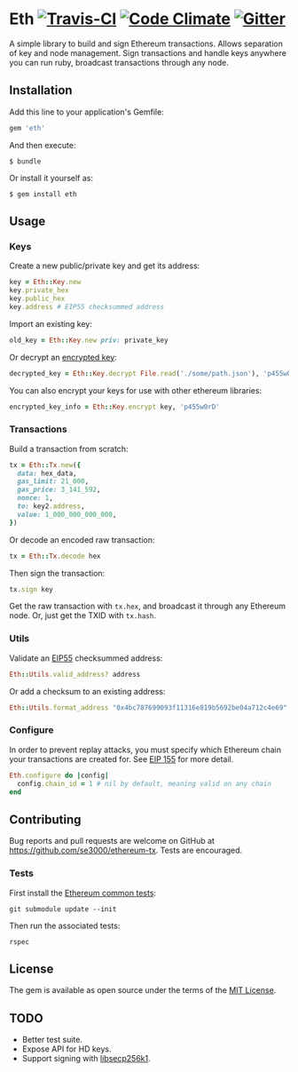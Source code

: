 # Eth [![Travis-CI](https://travis-ci.org/se3000/ruby-eth.svg?branch=master)](https://travis-ci.org/se3000/ruby-eth) [![Code Climate](https://codeclimate.com/github/se3000/ruby-eth/badges/gpa.svg)](https://codeclimate.com/github/se3000/ruby-eth) [![Gitter](https://badges.gitter.im/ruby-eth/Lobby.svg)](https://gitter.im/ruby-eth/Lobby)

A simple library to build and sign Ethereum transactions. Allows separation of key and node management. Sign transactions and handle keys anywhere you can run ruby, broadcast transactions through any node.

## Installation

Add this line to your application's Gemfile:

```ruby
gem 'eth'
```

And then execute:

    $ bundle

Or install it yourself as:

    $ gem install eth

## Usage

### Keys

Create a new public/private key and get its address:

```ruby
key = Eth::Key.new
key.private_hex
key.public_hex
key.address # EIP55 checksummed address
```

Import an existing key:

```ruby
old_key = Eth::Key.new priv: private_key
```

Or decrypt an [encrypted key](https://github.com/ethereum/wiki/wiki/Web3-Secret-Storage-Definition):

```ruby
decrypted_key = Eth::Key.decrypt File.read('./some/path.json'), 'p455w0rD'
```

You can also encrypt your keys for use with other ethereum libraries:

```ruby
encrypted_key_info = Eth::Key.encrypt key, 'p455w0rD'
```

### Transactions

Build a transaction from scratch:

```ruby
tx = Eth::Tx.new({
  data: hex_data,
  gas_limit: 21_000,
  gas_price: 3_141_592,
  nonce: 1,
  to: key2.address,
  value: 1_000_000_000_000,
})
```

Or decode an encoded raw transaction:

```ruby
tx = Eth::Tx.decode hex
```

Then sign the transaction:

```ruby
tx.sign key
```

Get the raw transaction with `tx.hex`, and broadcast it through any Ethereum node. Or, just get the TXID with `tx.hash`.

### Utils

Validate an [EIP55](https://github.com/ethereum/EIPs/issues/55) checksummed address:

```ruby
Eth::Utils.valid_address? address
```

Or add a checksum to an existing address:

```ruby
Eth::Utils.format_address "0x4bc787699093f11316e819b5692be04a712c4e69" # => "0x4bc787699093f11316e819B5692be04A712C4E69"
```

### Configure

In order to prevent replay attacks, you must specify which Ethereum chain your transactions are created for. See [EIP 155](https://github.com/ethereum/EIPs/issues/155) for more detail.

```ruby
Eth.configure do |config|
  config.chain_id = 1 # nil by default, meaning valid on any chain
end
```

## Contributing

Bug reports and pull requests are welcome on GitHub at https://github.com/se3000/ethereum-tx. Tests are encouraged.

### Tests

First install the [Ethereum common tests](https://github.com/ethereum/tests):

```shell
git submodule update --init
```

Then run the associated tests:

```shell
rspec
```

## License

The gem is available as open source under the terms of the [MIT License](http://opensource.org/licenses/MIT).

## TODO

* Better test suite.
* Expose API for HD keys.
* Support signing with [libsecp256k1](https://github.com/bitcoin-core/secp256k1).
